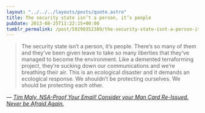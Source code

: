 ```yaml
---
layout: "../../../layouts/posts/quote.astro"
title: The security state isn’t a person, it’s people
pubDate: 2013-08-25T11:22:15+00:00
tumblr_permalink: /post/59290352389/the-security-state-isnt-a-person-its-people
---
```


> The security state isn’t a person, it’s people. There’s so many of them and they’ve been given leave to take so many liberties that they’ve managed to become the environment. Like a demented terraforming project, they’re sucking down our communications and we’re breathing their air. This is an ecological disaster and it demands an ecological response. We shouldn’t be protecting ourselves. We should be protecting each other.

— <cite>[Tim Maly, _NSA-Proof Your Email! Consider your Man Card Re-Issued. Never be Afraid Again._](https://medium.com/weird-future/nsa-proof-your-email-consider-your-man-card-re-issued-never-be-afraid-again-1792a8bd7df6)</cite>
